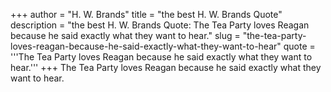 +++
author = "H. W. Brands"
title = "the best H. W. Brands Quote"
description = "the best H. W. Brands Quote: The Tea Party loves Reagan because he said exactly what they want to hear."
slug = "the-tea-party-loves-reagan-because-he-said-exactly-what-they-want-to-hear"
quote = '''The Tea Party loves Reagan because he said exactly what they want to hear.'''
+++
The Tea Party loves Reagan because he said exactly what they want to hear.
